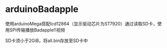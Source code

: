 # arduinoBadapple
使用arduinoMega搭配lcd12864（显示驱动芯片为ST7920）通过读取SD卡，使用SPI传输播放Badapple!!视频

SD卡须小于2GiB，将all.bin存放至SD卡中

